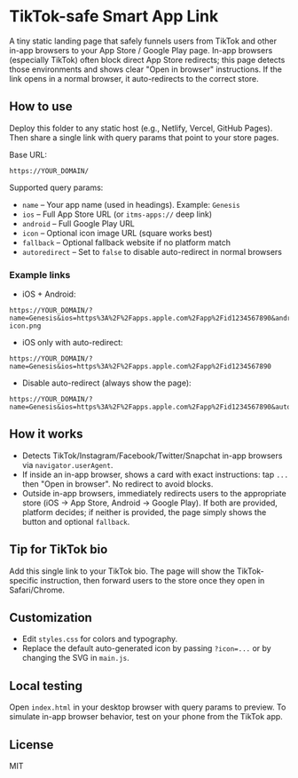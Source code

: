 # TikTok-safe Smart App Link

A tiny static landing page that safely funnels users from TikTok and other in-app browsers to your App Store / Google Play page. In-app browsers (especially TikTok) often block direct App Store redirects; this page detects those environments and shows clear "Open in browser" instructions. If the link opens in a normal browser, it auto-redirects to the correct store.

## How to use

Deploy this folder to any static host (e.g., Netlify, Vercel, GitHub Pages). Then share a single link with query params that point to your store pages.

Base URL:

```
https://YOUR_DOMAIN/
```

Supported query params:

- `name` – Your app name (used in headings). Example: `Genesis`
- `ios` – Full App Store URL (or `itms-apps://` deep link)
- `android` – Full Google Play URL
- `icon` – Optional icon image URL (square works best)
- `fallback` – Optional fallback website if no platform match
- `autoredirect` – Set to `false` to disable auto-redirect in normal browsers

### Example links

- iOS + Android:

```
https://YOUR_DOMAIN/?name=Genesis&ios=https%3A%2F%2Fapps.apple.com%2Fapp%2Fid1234567890&android=https%3A%2F%2Fplay.google.com%2Fstore%2Fapps%2Fdetails%3Fid%3Dcom.example.genesis&icon=https%3A%2F%2Fyourcdn.com%2Fgenesis-icon.png
```

- iOS only with auto-redirect:

```
https://YOUR_DOMAIN/?name=Genesis&ios=https%3A%2F%2Fapps.apple.com%2Fapp%2Fid1234567890
```

- Disable auto-redirect (always show the page):

```
https://YOUR_DOMAIN/?name=Genesis&ios=https%3A%2F%2Fapps.apple.com%2Fapp%2Fid1234567890&autoredirect=false
```

## How it works

- Detects TikTok/Instagram/Facebook/Twitter/Snapchat in-app browsers via `navigator.userAgent`.
- If inside an in-app browser, shows a card with exact instructions: tap `...` then "Open in browser". No redirect to avoid blocks.
- Outside in-app browsers, immediately redirects users to the appropriate store (iOS -> App Store, Android -> Google Play). If both are provided, platform decides; if neither is provided, the page simply shows the button and optional `fallback`.

## Tip for TikTok bio

Add this single link to your TikTok bio. The page will show the TikTok-specific instruction, then forward users to the store once they open in Safari/Chrome.

## Customization

- Edit `styles.css` for colors and typography.
- Replace the default auto-generated icon by passing `?icon=...` or by changing the SVG in `main.js`.

## Local testing

Open `index.html` in your desktop browser with query params to preview. To simulate in-app browser behavior, test on your phone from the TikTok app.

## License

MIT
